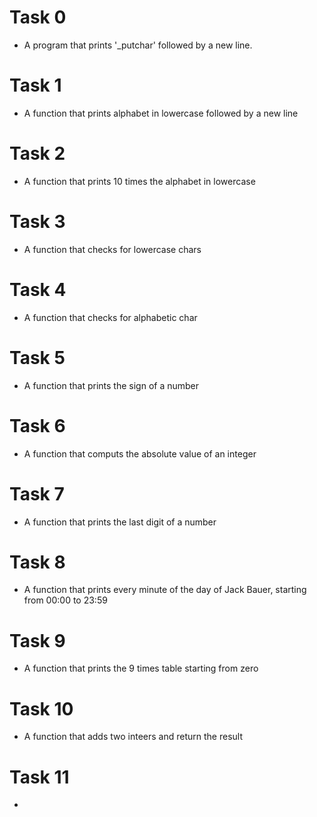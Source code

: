 # Task 0
 - A program that prints '_putchar' followed by a new line.
# Task 1
 - A function that prints alphabet in lowercase followed by a new line
# Task 2
 - A function that prints 10 times the alphabet in lowercase
# Task 3
 - A function that checks for lowercase chars
# Task 4
 - A function that checks for alphabetic char
# Task 5
 - A function that prints the sign of a number
# Task 6
 - A function that computs the absolute value of an integer
# Task 7
 - A function that prints the last digit of a number
# Task 8
 - A function that prints every minute of the day of Jack Bauer, starting from
   00:00 to 23:59
# Task 9
 - A function that prints the 9 times table starting from zero
# Task 10
 - A function that adds two inteers and return the result
# Task 11
 -    
